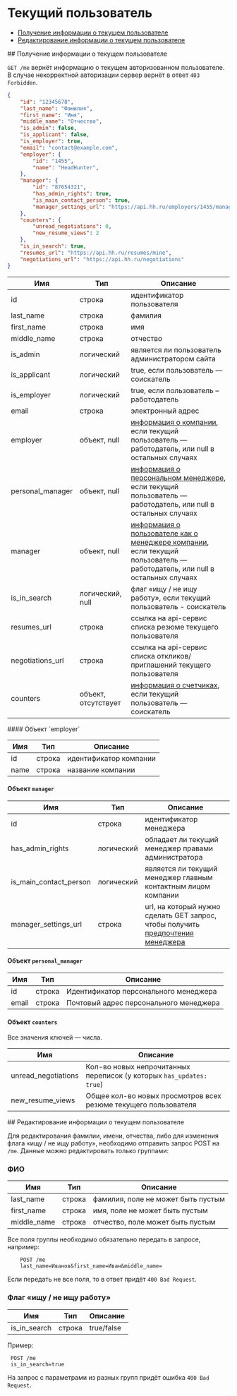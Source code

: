 # Текущий пользователь

* [Получение информации о текущем пользователе](#info)
* [Редактирование информации о текущем пользователе](#edit)


<a name="info" />
## Получение информации о текущем пользователе

`GET /me` вернёт информацию о текущем авторизованном пользователе.
В случае некорректной авторизации сервер вернёт в ответ `403 Forbidden`.

```json
{
    "id": "12345678",
    "last_name": "Фамилия",
    "first_name": "Имя",
    "middle_name": "Отчество",
    "is_admin": false,
    "is_applicant": false,
    "is_employer": true,
    "email": "contact@example.com",
    "employer": {
        "id": "1455",
        "name": "HeadHunter",
    },
    "manager": {
        "id": "87654321",
        "has_admin_rights": true,
        "is_main_contact_person": true,
        "manager_settings_url": "https://api.hh.ru/employers/1455/managers/87654321/settings"
    },
    "counters": {
        "unread_negotiations": 0,
        "new_resume_views": 2
    },
    "is_in_search": true,
    "resumes_url": "https://api.hh.ru/resumes/mine",
    "negotiations_url": "https://api.hh.ru/negotiations"
}
```


 Имя | Тип | Описание
 --- | --- | ---
 id | строка | идентификатор пользователя
 last_name | строка | фамилия
 first_name | строка | имя
 middle_name | строка | отчество
 is_admin | логический | является ли пользователь администратором сайта
 is_applicant | логический | true, если пользователь — соискатель
 is_employer | логический | true, если пользователь – работодатель
 email | строка | электронный адрес
 employer | объект, null | [информация о компании](#employer-info), если текущий пользователь — работодатель, или null в остальных случаях
 personal_manager | объект, null | [информация о персональном менеджере](#personal-manager-info), если текущий пользователь — работодатель, или null в остальных случаях
 manager | объект, null | [информация о пользователе как о менеджере компании](#manager-info), если текущий пользователь — работодатель, или null в остальных случаях
 is_in_search | логический, null | флаг «ищу / не ищу работу», если текущий пользователь - соискатель
 resumes_url | строка | ссылка на api-сервис списка резюме текущего пользователя
 negotiations_url | строка | ссылка на api-сервис списка откликов/приглашений текущего пользователя
 counters | объект, отсутствует | [информация о счетчиках](#counters-info), если текущий пользователь — соискатель


<a name="employer-info"/>
#### Объект `employer`

Имя | Тип | Описание
--- | --- | ------
 id | строка | идентификатор компании
 name | строка | название компании


<a name="manager-info"></a>
#### Объект `manager`

Имя | Тип | Описание
--- | --- | ------
id | строка | идентификатор менеджера
has_admin_rights | логический | обладает ли текущий менеджер правами администратора
is_main_contact_person | логический | является ли текущий менеджер главным контактным лицом компании
manager_settings_url | строка | url, на который нужно сделать GET запрос, чтобы получить [предпочтения менеджера](manager_settings.md)


<a name="personal-manager-info"></a>
#### Объект `personal_manager`

Имя | Тип | Описание
--- | --- | ---
 id | строка | Идентификатор персонального менеджера
 email | строка | Почтовый адрес персонального менеджера


<a name="counters-info"></a>
#### Объект `counters`

Все значения ключей — числа.

Имя | Описание
--- | ---
unread_negotiations | Кол-во новых непрочитанных переписок (у которых `has_updates: true`)
new_resume_views | Общее кол-во новых просмотров всех резюме текущего пользователя


<a name="edit" />
## Редактирование информации о текущем пользователе

Для редактирования фамилии, имени, отчества, либо для изменения флага «ищу / не ищу работу», необходимо отправить запрос POST 
на `/me`. Данные можно редактировать только группами:

### ФИО

 Имя | Тип | Описание
 --- | --- | ---
 last_name | строка | фамилия, поле не может быть пустым
 first_name | строка | имя, поле не может быть пустым
 middle_name | строка | отчество, поле может быть пустым

Все поля группы необходимо обязательно передать в запросе, например:

```
    POST /me
    last_name=Иванов&first_name=Иван&middle_name=
```

Если передать не все поля, то в ответ придёт `400 Bad Request`.


### Флаг «ищу / не ищу работу»

 Имя | Тип | Описание
 --- | --- | ---
 is_in_search | строка | true/false

Пример:

```
 POST /me
 is_in_search=true
```

На запрос с параметрами из разных групп придёт ошибка `400 Bad Request`.
